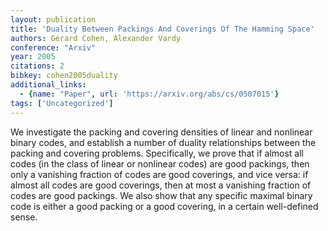 ```yaml
---
layout: publication
title: 'Duality Between Packings And Coverings Of The Hamming Space'
authors: Gérard Cohen, Alexander Vardy
conference: "Arxiv"
year: 2005
citations: 2
bibkey: cohen2005duality
additional_links:
  - {name: "Paper", url: 'https://arxiv.org/abs/cs/0507015'}
tags: ['Uncategorized']
---
```

We investigate the packing and covering densities of linear and nonlinear
binary codes, and establish a number of duality relationships between the
packing and covering problems. Specifically, we prove that if almost all codes
(in the class of linear or nonlinear codes) are good packings, then only a
vanishing fraction of codes are good coverings, and vice versa: if almost all
codes are good coverings, then at most a vanishing fraction of codes are good
packings. We also show that any specific maximal binary code is either a good
packing or a good covering, in a certain well-defined sense.
